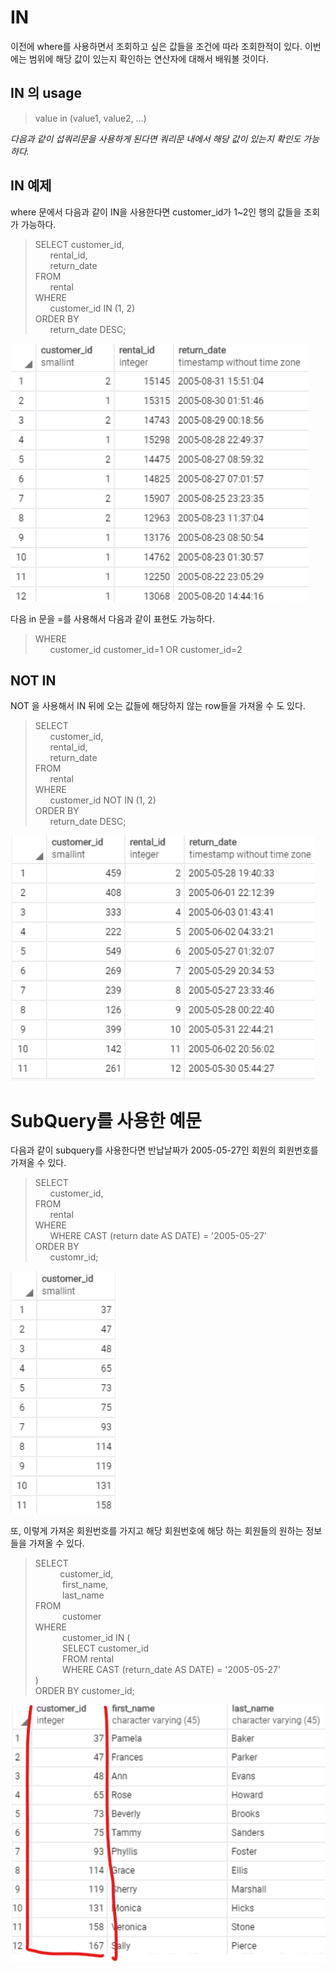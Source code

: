 # IN
이전에 where를 사용하면서 조회하고 싶은 값들을 조건에 따라 조회한적이 있다. 이번에는 범위에 해당 값이 있는지 확인하는 연산자에 대해서 배워볼 것이다.

## IN 의 usage
> value in (value1, value2, ...)

<i> 다음과 같이 섭쿼리문을 사용하게 된다면 쿼리문 내에서 해당  값이 있는지 확인도 가능하다.</i>

## IN 예제
where 문에서 다음과 같이 IN을 사용한다면 customer_id가 1~2인 행의 값들을 조회가 가능하다.
>SELECT customer_id,<br>
	&nbsp;&nbsp;&nbsp;&nbsp;&nbsp;&nbsp;rental_id,<br>
	&nbsp;&nbsp;&nbsp;&nbsp;&nbsp;&nbsp;return_date<br>
FROM<br>
	&nbsp;&nbsp;&nbsp;&nbsp;&nbsp;&nbsp;rental<br>
WHERE<br>
	&nbsp;&nbsp;&nbsp;&nbsp;&nbsp;&nbsp;customer_id IN (1, 2)<br>
ORDER BY<br>
	&nbsp;&nbsp;&nbsp;&nbsp;&nbsp;&nbsp;return_date DESC;<br>

![Alt text](image.png)

다음 in 문을 =를 사용해서 다음과 같이 표현도 가능하다.
> WHERE<br>
	&nbsp;&nbsp;&nbsp;&nbsp;&nbsp;&nbsp;customer_id customer_id=1 OR customer_id=2<br>


## NOT IN
NOT 을 사용해서 IN 뒤에 오는 값들에 해당하지 않는 row들을 가져올 수 도 있다.

>SELECT<br>
    &nbsp;&nbsp;&nbsp;&nbsp;&nbsp; customer_id,<br>
	&nbsp;&nbsp;&nbsp;&nbsp;&nbsp;&nbsp;rental_id,<br>
	&nbsp;&nbsp;&nbsp;&nbsp;&nbsp;&nbsp;return_date<br>
FROM<br>
	&nbsp;&nbsp;&nbsp;&nbsp;&nbsp;&nbsp;rental<br>
WHERE<br>
	&nbsp;&nbsp;&nbsp;&nbsp;&nbsp;&nbsp;customer_id NOT IN (1, 2)<br>
ORDER BY<br>
	&nbsp;&nbsp;&nbsp;&nbsp;&nbsp;&nbsp;return_date DESC;<br>

![Alt text](image-1.png)

# SubQuery를 사용한 예문

다음과 같이 subquery를 사용한다면 반납날짜가 2005-05-27인 회원의 회원번호를 가져올 수 있다.
>SELECT<br>
    &nbsp;&nbsp;&nbsp;&nbsp;&nbsp; customer_id,<br>
FROM<br>
	&nbsp;&nbsp;&nbsp;&nbsp;&nbsp;&nbsp;rental<br>
WHERE<br>
	&nbsp;&nbsp;&nbsp;&nbsp;&nbsp;&nbsp;WHERE CAST (return date AS DATE) = '2005-05-27'<br>
ORDER BY<br>
	&nbsp;&nbsp;&nbsp;&nbsp;&nbsp;&nbsp;customr_id;<br>
    
![Alt text](image-2.png)

또, 이렇게 가져온 회원번호를 가지고 해당 회원번호에 해당 하는 회원들의 원하는 정보들을 가져올 수 있다.
> SELECT <br>
	&nbsp;&nbsp;&nbsp;&nbsp;&nbsp;&nbsp;&nbsp;&nbsp;&nbsp;&nbsp;customer_id,<br>
	&nbsp;&nbsp;&nbsp;&nbsp;&nbsp;&nbsp;&nbsp;&nbsp;&nbsp;&nbsp;
    first_name,<br>
	&nbsp;&nbsp;&nbsp;&nbsp;&nbsp;&nbsp;&nbsp;&nbsp;&nbsp;&nbsp;
    last_name<br>
FROM<br>
    &nbsp;&nbsp;&nbsp;&nbsp;&nbsp;&nbsp;&nbsp;&nbsp;&nbsp;&nbsp;
	customer<br>
WHERE<br>
&nbsp;&nbsp;&nbsp;&nbsp;&nbsp;&nbsp;&nbsp;&nbsp;&nbsp;&nbsp;
	customer_id IN (<br>
    &nbsp;&nbsp;&nbsp;&nbsp;&nbsp;&nbsp;&nbsp;&nbsp;&nbsp;&nbsp;
		SELECT customer_id<br>
        &nbsp;&nbsp;&nbsp;&nbsp;&nbsp;&nbsp;&nbsp;&nbsp;&nbsp;&nbsp;
		FROM rental<br>
        &nbsp;&nbsp;&nbsp;&nbsp;&nbsp;&nbsp;&nbsp;&nbsp;&nbsp;&nbsp;
		WHERE CAST (return_date AS DATE) = '2005-05-27'<br>
	)<br>
ORDER BY customer_id;<br>

![Alt text](image-3.png)
